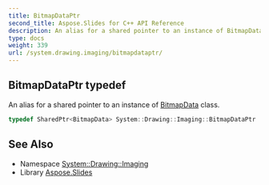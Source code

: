 ```yaml
---
title: BitmapDataPtr
second_title: Aspose.Slides for C++ API Reference
description: An alias for a shared pointer to an instance of BitmapData class.
type: docs
weight: 339
url: /system.drawing.imaging/bitmapdataptr/
---
```

## BitmapDataPtr typedef


An alias for a shared pointer to an instance of [BitmapData](../bitmapdata/) class.

```cpp
typedef SharedPtr<BitmapData> System::Drawing::Imaging::BitmapDataPtr
```

## See Also

* Namespace [System::Drawing::Imaging](../)
* Library [Aspose.Slides](../../)